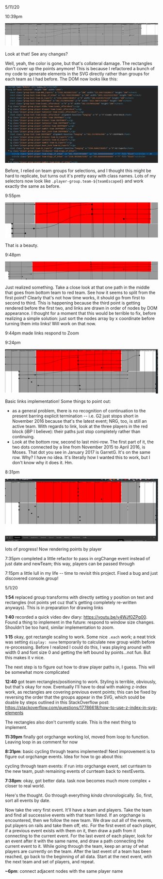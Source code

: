 5/11/20

10:39pm

![](.pastes\2020-05-11-22-39-15.png)

Look at that! See any changes?

Well, yeah, the color is gone, but that's collateral damage. The rectangles don't cover up the points anymore! This is because I refactored a bunch of my code to generate elements in the SVG directly rather than groups for each team as I had before. The DOM now looks like this:

![](.pastes\2020-05-11-22-40-17.png)

Before, I relied on team groups for selections, and I thought this might be hard to replicate, but turns out it's pretty easy with class names. Lots of my selectors now look like `.player-group.team-${teamEscaped}` and work exactly the same as before.

9:55pm

![](.pastes\2020-05-11-21-55-23.png)

That is a beauty.

9:48pm

![](.pastes\2020-05-11-21-48-58.png)

Just realized something. Take a close look at that one path in the middle that goes from bottom team to red team. See how it seems to split from the first point? Clearly that's not how time works, it should go from first to second to third. This is happening because the third point is getting rendered before the first two, and links are drawn in order of nodes by DOM appearance. I thought for a moment that this would be terrible to fix, before realizing a simple solution: just sort the nodes array by x coordinate before turning them into links! Will work on that now.

9:44pm made links respond to Zoom

9:24pm

![](.pastes\2020-05-11-21-24-28.png)

Basic links implementation! Some things to point out:
- as a general problem, there is no recognition of continuation to the present barring explicit termination -- i.e. G2 just stops short in November 2016 because that's the latest event; NRG, too, is still an active team. With regards to link, look at the three players in the red block (iBP I believe): their paths just stop completely rather than continuing.
- Look at the bottom row, second to last mini-row. The first part of it, the two dots connected by a line from November 2015 to April 2016, is Moses. That dot you see in January 2017 is GarretG. It's on the same row. Why? I have no idea. It's literally how I wanted this to work, but I don't know why it does it. Hm.

8:31pm

![](.pastes\2020-05-11-20-32-14.png)

lots of progress! Now rendering points by player

7:35pm completed a little refactor to pass in orgChange event instead of just date and newTeam; this way, players can be passed through

7:15pm a little lull in my life -- time to revisit this project. Fixed a bug and just discovered console.group!

5/1/20

**1:54** replaced group transforms with directly setting y position on text and rectangles (not points yet cuz that's getting completely re-written anyways). This is in preparation for drawing links

**1:40** recorded a quick video dev diary: https://youtu.be/y4WJf0ZPq00. Found a thing to implement in the future: respond to window size changes. Shouldn't be too hard, similar implementation to zoom.

**1:15** okay, got rectangle scaling to work. Some nice `.each` work; a neat trick was setting `display: none` temporarily to calculate new group width before re-processing. Before I realized I could do this, I was playing around with width 0 and font size 0 and getting the left bound by points...not fun. But this makes it v nice.

The next step is to figure out how to draw player paths in, I guess. This will be somewhat more complicated

**12:40** got team rectangles/positioning to work. Styling is terrible, obviously, but that's okay for now. Eventually I'll have to deal with making z-index work, as rectangles are covering previous event points; this can be fixed by reversing the order that the groups appear in the SVG, which sould be doable by steps outlined in this StackOverflow post: https://stackoverflow.com/questions/17786618/how-to-use-z-index-in-svg-elements

The rectangles also don't currently scale. This is the next thing to implement.

**11:39pm** finally got orgchange working lol, moved from loop to function. Leaving loop in as comment for now

**8:31pm**: basic cycling through teams implemented! Next improvement is to figure out orgchange events. Idea for how to go about this:

cycling through team events: if run into orgchange event, set currteam to the new team, push remaining events of currteam back to nextEvents.

**7:38pm**: okay, got better data. task now becomes much more complex + closer to real world.

Here's the thought. Go through everything *kinda* chronologically. So, first, sort all events by date.

Now take the very first event. It'll have a team and players. Take the team and find all successive events with that team listed. If an orgchange is encountered, then we follow the new team. We draw out all of the events, put players on rails and take them off, etc. For the first event of each player, if a previous event exists with them on it, then draw a path from it connecting to the current event. For the last event of each player, look for an event after it with the same name, and draw a path connecting the current event to it. While going through the team, keep an array of what players are currently on the team. After the last event of a team has been reached, go back to the beginning of all data. Start at the next event, wtih the next team and set of players, and repeat.

**~6pm**: connect adjacent nodes with the same player name